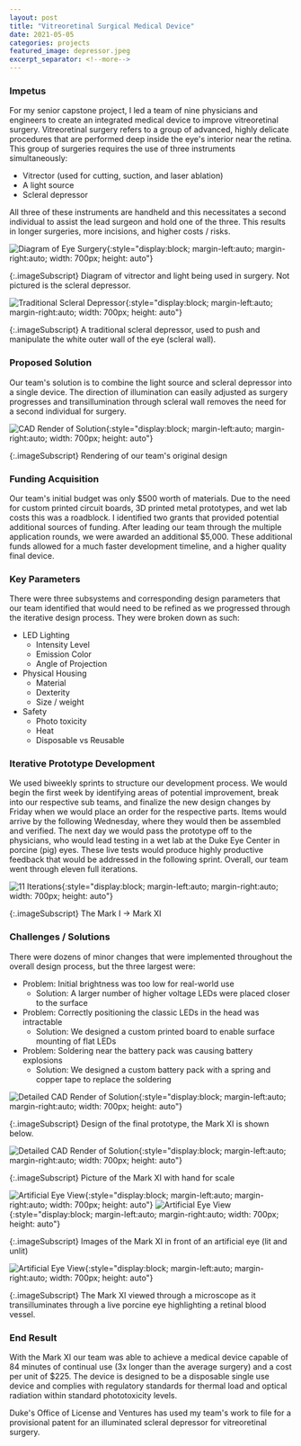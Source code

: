 ```yaml
---
layout: post
title: "Vitreoretinal Surgical Medical Device"
date: 2021-05-05
categories: projects
featured_image: depressor.jpeg
excerpt_separator: <!--more-->
---
```

### Impetus

For my senior capstone project, I led a team of nine physicians and engineers to create an integrated medical device to improve vitreoretinal surgery. Vitreoretinal surgery refers to a group of advanced, highly delicate procedures that are performed deep inside the eye's interior near the retina. This group of surgeries requires the use of three instruments simultaneously:

- Vitrector (used for cutting, suction, and laser ablation)
- A light source
- Scleral depressor

All three of these instruments are handheld and this necessitates a second individual to assist the lead surgeon and hold one of the three. This results in longer surgeries, more incisions, and higher costs / risks.

![Diagram of Eye Surgery](/assets/images/eyeDiagram.png){:style="display:block; margin-left:auto; margin-right:auto; width: 700px; height: auto"}

{:.imageSubscript} 
Diagram of vitrector and light being used in surgery. Not pictured is the scleral depressor.

![Traditional Scleral Depressor](/assets/images/Olddepressor.jpeg){:style="display:block; margin-left:auto; margin-right:auto; width: 700px; height: auto"}

{:.imageSubscript} 
A traditional scleral depressor, used to push and manipulate the white outer wall of the eye (scleral wall). 

### Proposed Solution

Our team's solution is to combine the light source and scleral depressor into a single device. The direction of illumination can easily adjusted as surgery progresses and transillumination through scleral wall removes the need for a second individual for surgery. 

![CAD Render of Solution](/assets/images/depressor.jpeg){:style="display:block; margin-left:auto; margin-right:auto; width: 700px; height: auto"}

{:.imageSubscript} 
Rendering of our team's original design

### Funding Acquisition

Our team's initial budget was only $500 worth of materials. Due to the need for custom printed circuit boards, 3D printed metal prototypes, and wet lab costs this was a roadblock. I identified two grants that provided potential additional sources of funding. After leading our team through the multiple application rounds, we were awarded an additional $5,000. These additional funds allowed for a much faster development timeline, and a higher quality final device.

### Key Parameters

There were three subsystems and corresponding design parameters that our team identified that would need to be refined as we progressed through the iterative design process. They were broken down as such:

- LED Lighting
  - Intensity Level
  - Emission Color
  - Angle of Projection
- Physical Housing
  - Material
  - Dexterity
  - Size / weight
- Safety
  - Photo toxicity
  - Heat
  - Disposable vs Reusable

### Iterative Prototype Development

We used biweekly sprints to structure our development process. We would begin the first week by identifying areas of potential improvement, break into our respective sub teams, and finalize the new design changes by Friday when we would place an order for the respective parts. Items would arrive by the following Wednesday, where they would then be assembled and verified. The next day we would pass the prototype off to the physicians, who would lead testing in a wet lab at the Duke Eye Center in porcine (pig) eyes. These live tests would produce highly productive feedback that would be addressed in the following sprint. Overall, our team went through eleven full iterations. 

![11 Iterations](/assets/images/11models.png){:style="display:block; margin-left:auto; margin-right:auto; width: 700px; height: auto"}

{:.imageSubscript} 
The Mark I -> Mark XI


### Challenges / Solutions

There were dozens of minor changes that were implemented throughout the overall design process, but the three largest were:

- Problem: Initial brightness was too low for real-world use
  - Solution: A larger number of higher voltage LEDs were placed closer to the surface
- Problem: Correctly positioning the classic LEDs in the head was intractable
  - Solution: We designed a custom printed board to enable surface mounting of flat LEDs
- Problem: Soldering near the battery pack was causing battery explosions
  - Solution: We designed a custom battery pack with a spring and copper tape to replace the soldering



![Detailed CAD Render of Solution](/assets/images/CADModel.jpeg){:style="display:block; margin-left:auto; margin-right:auto; width: 700px; height: auto"}

{:.imageSubscript} 
Design of the final prototype, the Mark XI is shown below.


![Detailed CAD Render of Solution](/assets/images/realDepressor.jpeg){:style="display:block; margin-left:auto; margin-right:auto; width: 700px; height: auto"}

{:.imageSubscript} 
Picture of the Mark XI with hand for scale

![Artificial Eye View](/assets/images/unlitEye.png){:style="display:block; margin-left:auto; margin-right:auto; width: 700px; height: auto"}
![Artificial Eye View](/assets/images/litEye.png){:style="display:block; margin-left:auto; margin-right:auto; width: 700px; height: auto"}

{:.imageSubscript} 
Images of the Mark XI in front of an artificial eye (lit and unlit)

![Artificial Eye View](/assets/images/bloodVessel.jpg){:style="display:block; margin-left:auto; margin-right:auto; width: 700px; height: auto"}

{:.imageSubscript} 
The Mark XI viewed through a microscope as it transilluminates through a live porcine eye highlighting a retinal blood vessel. 

### End Result

With the Mark XI our team was able to achieve a medical device capable of 84 minutes of continual use (3x longer than the average surgery) and a cost per unit of $225. The device is designed to be a disposable single use device and complies with regulatory standards for thermal load and optical radiation within standard phototoxicity levels.

Duke's Office of License and Ventures has used my team's work to file for a provisional patent for an illuminated scleral depressor for vitreoretinal surgery. 
